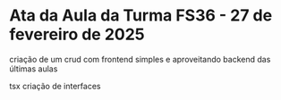 # Ata da Aula da Turma FS36 - 27 de fevereiro de 2025

criação de um crud com frontend simples e aproveitando backend das últimas aulas

tsx
criação de interfaces